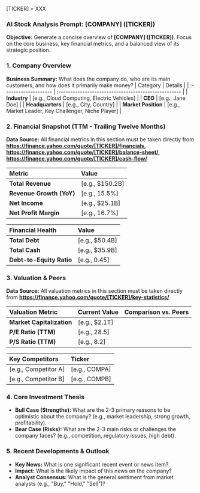 [TICKER] = XXX

### **AI Stock Analysis Prompt: [COMPANY] ([TICKER])**

**Objective:** Generate a concise overview of **[COMPANY] ([TICKER])**. Focus on the core business, key financial metrics, and a balanced view of its strategic position.

### 1. Company Overview
**Business Summary:** What does the company do, who are its main customers, and how does it primarily make money?
| Category              | Details                                              |
| :-------------------- | :--------------------------------------------------- |
| **Industry**          | [e.g., Cloud Computing, Electric Vehicles]           |
| **CEO**               | [e.g., Jane Doe]                                     |
| **Headquarters**      | [e.g., City, Country]                                |
| **Market Position**   | [e.g., Market Leader, Key Challenger, Niche Player]  |

### 2. Financial Snapshot (TTM - Trailing Twelve Months)
**Data Source:** All financial metrics in this section must be taken directly from **https://finance.yahoo.com/quote/[TICKER]/financials, https://finance.yahoo.com/quote/[TICKER]/balance-sheet/, https://finance.yahoo.com/quote/[TICKER]/cash-flow/**

| Metric                  | Value                  |
| :---------------------- | :--------------------- |
| **Total Revenue**       | [e.g., $150.2B]        |
| **Revenue Growth (YoY)**| [e.g., 15.5%]          |
| **Net Income**          | [e.g., $25.1B]         |
| **Net Profit Margin**   | [e.g., 16.7%]          |

| Financial Health        | Value                  |
| :---------------------- | :--------------------- |
| **Total Debt**          | [e.g., $50.4B]         |
| **Total Cash**          | [e.g., $35.9B]         |
| **Debt-to-Equity Ratio**| [e.g., 0.45]           |

### 3. Valuation & Peers
**Data Source:** All valuation metrics in this section must be taken directly from **https://finance.yahoo.com/quote/[TICKER]/key-statistics/**

| Valuation Metric | Current Value | Comparison vs. Peers |
| :--- | :--- | :--- |
| **Market Capitalization** | [e.g., $2.1T] | |
| **P/E Ratio (TTM)** | [e.g., 28.5] | |
| **P/S Ratio (TTM)** | [e.g., 8.2] | |

| Key Competitors | Ticker |
| :--- | :--- |
| [e.g., Competitor A] | [e.g., COMPA] |
| [e.g., Competitor B] | [e.g., COMPB] |

### 4. Core Investment Thesis
*   **Bull Case (Strengths):** What are the 2-3 primary reasons to be optimistic about the company? (e.g., market leadership, strong growth, profitability).
*   **Bear Case (Risks):** What are the 2-3 main risks or challenges the company faces? (e.g., competition, regulatory issues, high debt).

### 5. Recent Developments & Outlook
*   **Key News:** What is one significant recent event or news item?
*   **Impact:** What is the likely impact of this news on the company?
*   **Analyst Consensus:** What is the general sentiment from market analysts (e.g., "Buy," "Hold," "Sell")?
